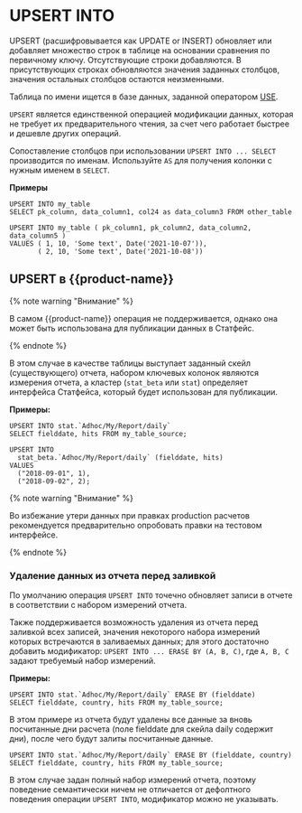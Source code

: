 # UPSERT INTO

UPSERT (расшифровывается как UPDATE or INSERT) обновляет или добавляет множество строк в таблице на основании сравнения по первичному ключу. Отсутствующие строки добавляются. В присутствующих строках обновляются значения заданных столбцов, значения остальных столбцов остаются неизменными.

  Таблица по имени ищется в базе данных, заданной оператором [USE](use.md).

`UPSERT` является единственной операцией модификации данных, которая не требует их предварительного чтения, за счет чего работает быстрее и дешевле других операций.

Сопоставление столбцов при использовании `UPSERT INTO ... SELECT` производится по именам. Используйте `AS` для получения колонки с нужным именем в `SELECT`.

**Примеры**

``` yql
UPSERT INTO my_table
SELECT pk_column, data_column1, col24 as data_column3 FROM other_table
```

``` yql
UPSERT INTO my_table ( pk_column1, pk_column2, data_column2, data_column5 )
VALUES ( 1, 10, 'Some text', Date('2021-10-07')),
       ( 2, 10, 'Some text', Date('2021-10-08'))
```



## UPSERT в {{product-name}}

{% note warning "Внимание" %}

В самом {{product-name}} операция не поддерживается, однако она может быть использована для публикации данных в Статфейс.

{% endnote %}

В этом случае в качестве таблицы выступает заданный скейл (существующего) отчета, набором ключевых колонок являются измерения отчета, а кластер (`stat_beta` или `stat`) определяет интерфейса Статфейса, который будет использован для публикации.

**Примеры:**

``` yql
UPSERT INTO stat.`Adhoc/My/Report/daily`
SELECT fielddate, hits FROM my_table_source;
```

``` yql
UPSERT INTO
  stat_beta.`Adhoc/My/Report/daily` (fielddate, hits)
VALUES
  ("2018-09-01", 1),
  ("2018-09-02", 2);
```

{% note warning "Внимание" %}

Во избежание утери данных при правках production расчетов рекомендуется предварительно опробовать правки на тестовом интерфейсе.

{% endnote %}

### Удаление данных из отчета перед заливкой

По умолчанию операция `UPSERT INTO` точечно обновляет записи в отчете в соответствии с набором измерений отчета.

Также поддерживается возможность удаления из отчета перед заливкой всех записей, значения некоторого набора измерений которых встречаются в заливаемых данных; для этого достаточно добавить модификатор: `UPSERT INTO ... ERASE BY (A, B, C)`, где `A, B, C` задают требуемый набор измерений.

**Примеры:**
``` yql
UPSERT INTO stat.`Adhoc/My/Report/daily` ERASE BY (fielddate)
SELECT fielddate, country, hits FROM my_table_source;
```

В этом примере из отчета будут удалены все данные за вновь посчитанные дни расчета (поле fielddate для скейла daily содержит дни), после чего будут залиты посчитанные данные.

``` yql
UPSERT INTO stat.`Adhoc/My/Report/daily` ERASE BY (fielddate, country)
SELECT fielddate, country, hits FROM my_table_source;
```

В этом случае задан полный набор измерений отчета, поэтому поведение семантически ничем не отличается от дефолтного поведения операции `UPSERT INTO`, модификатор можно не указывать.
